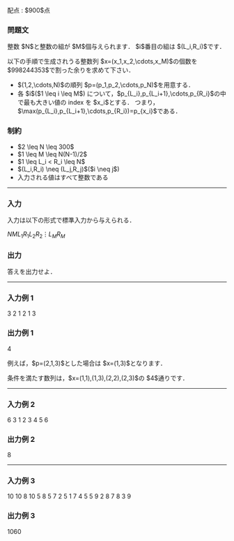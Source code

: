 
<div>

<span>

<span>

<p>
配点 : $900$点
</p>

<div>

<section>

### **問題文**

<p>
整数 $N$と整数の組が $M$個与えられます．
$i$番目の組は $(L_i,R_i)$です．
</p>

<p>
以下の手順で生成されうる整数列 $x=(x_1,x_2,\cdots,x_M)$の個数を $998244353$で割った余りを求めて下さい．
</p>

<ul>

<li>
$(1,2,\cdots,N)$の順列 $p=(p_1,p_2,\cdots,p_N)$を用意する．
</li>

<li>
各 $i$($1 \leq i \leq M$) について，$p_{L_i},p_{L_i+1},\cdots,p_{R_i}$の中で最も大きい値の index を $x_i$とする．
つまり，$\max(p_{L_i},p_{L_i+1},\cdots,p_{R_i})=p_{x_i}$である．
</li>

</ul>

</section>

</div>

<div>

<section>

### **制約**

<ul>

<li>
$2 \leq N \leq 300$
</li>

<li>
$1 \leq M \leq N(N-1)/2$
</li>

<li>
$1 \leq L_i < R_i \leq N$
</li>

<li>
$(L_i,R_i) \neq (L_j,R_j)$($i \neq j$)
</li>

<li>
入力される値はすべて整数である
</li>

</ul>

</section>

</div>

---

<div>

<div>

<section>

### **入力**

<p>
入力は以下の形式で標準入力から与えられる．
</p>

<div>

$N$$M$$L_1$$R_1$$L_2$$R_2$$\vdots$$L_M$$R_M$
</div>

</section>

</div>

<div>

<section>

### **出力**

<p>
答えを出力せよ．
</p>

</section>

</div>

</div>

---

<div>

<section>

### **入力例 1**

<div>

3 2
1 2
1 3

</div>

</section>

</div>

<div>

<section>

### **出力例 1**

<div>

4

</div>

<p>
例えば，$p=(2,1,3)$とした場合は $x=(1,3)$となります．
</p>

<p>
条件を満たす数列は，$x=(1,1),(1,3),(2,2),(2,3)$の $4$通りです．
</p>

</section>

</div>

---

<div>

<section>

### **入力例 2**

<div>

6 3
1 2
3 4
5 6

</div>

</section>

</div>

<div>

<section>

### **出力例 2**

<div>

8

</div>

</section>

</div>

---

<div>

<section>

### **入力例 3**

<div>

10 10
8 10
5 8
5 7
2 5
1 7
4 5
5 9
2 8
7 8
3 9

</div>

</section>

</div>

<div>

<section>

### **出力例 3**

<div>

1060

</div>

</section>

</div>

</span>

</span>

</div>
